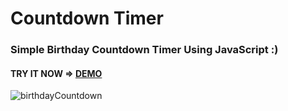 # Countdown Timer
### <p>Simple Birthday Countdown Timer Using JavaScript :)</p>
#### <p>TRY IT NOW => <a href="https://birthdaycountdown-mhmdmnsouri.netlify.app/" target="_blank">DEMO</a>

![birthdayCountdown](https://user-images.githubusercontent.com/97861491/188804103-3e467812-69de-4bfc-b310-7b9566f19f0e.gif)

